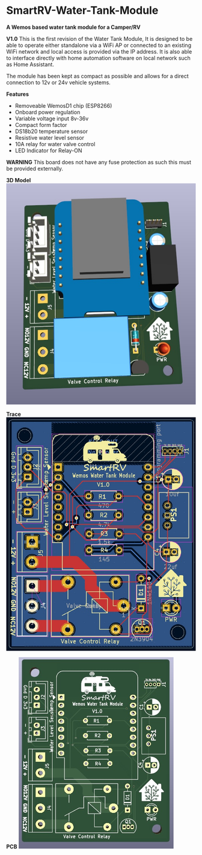 # SmartRV-Water-Tank-Module
**A Wemos based water tank module for a Camper/RV**

**V1.0**
This is the first revision of the Water Tank Module, It is designed to be able to operate either standalone via a WiFi AP or connected to an existing WiFi network and local access is provided via the IP address. It is also able to interface directly with home automation software on local network such as Home Assistant. 

The module has been kept as compact as possible and allows for a direct connection to 12v or 24v vehicle systems. 

**Features**
- Removeable WemosD1 chip (ESP8266)
- Onboard power regulation
- Variable voltage input 8v-36v
- Compact form factor
- DS18b20 temperature sensor
- Resistive water level sensor
- 10A relay for water valve control
- LED Indicator for Relay-ON

**WARNING**
This board does not have any fuse protection as such this must be provided externally.


**3D Model**
![Alt text](https://github.com/RoBro92/SmartRV-Water-Tank-Module/blob/main/images/Watermodule3dv1.jpg)

**Trace**
![Alt text](https://github.com/RoBro92/SmartRV-Water-Tank-Module/blob/main/images/WatermodulePCBTracev1.jpg)

**PCB**
![Alt text](https://github.com/RoBro92/SmartRV-Water-Tank-Module/blob/main/images/WatermodulePCBv1.jpg)


